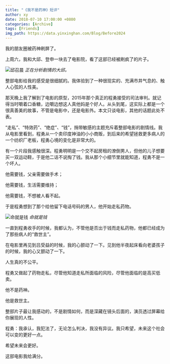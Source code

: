 ```yaml
---
title: "《我不是药神》短评"
author: xy
date: 2018-07-10 17:00:00 +0800
categories: [Archive]
tags: [Friends]
img_path: https://data.yinxinghan.com/Blog/Before2024
---
```


我的朋友圈被药神刷屏了。

上周六，我和大邱、登申一块去了电影院，看了这部已经被刷疯了的片子。

![邱召晨](/20180710-1.jpg)
_正在分析剧情的大邱。_

整部电影给我的感受是很细腻的。我体验到了一种很现实的、充满市井气息的、触人心弦的人性美。

那天晚上我了解到了电影的原型，2015年那个真正的程勇接受的司法审判。就记得当时嚼着口香糖，边嚼边想这人真他妈是个好人。从头到尾，这实际上都是一个很真善美的故事，不管是电影中，还是电影外。本文只谈电影，其他的话题此处不表。

“走私”、“特效药”、“绝症”、“钱”，捎带敏感的主题充斥着整部电影的剧情线。我从电影里看到，程勇从一个卖印度神油的小小商贩，到后来的希望拯救更多病人的一个纺织厂老板，程勇心境的变化是非常大的。

有一个片段我感触很深。程勇明明是一个交不起房租的潦倒男人，但他的儿子想要买一双运动鞋，于是他二话不说掏了钱。我从那个小细节里就能知道，程勇不是一个坏人。

他需要钱，父亲需要做手术；

他需要钱，生活需要维持；

他需要钱，不想被人看不起。

于是程勇想到了那个给他留下电话号码的男人，他开始走私药物。

![命就是钱](/20180710-2.jpg)
_命就是钱_

一直到程勇收手的时候，我都认为，不管他是否出于钱而走私药物，他都已经成为了那些病人的“救世主”。

在电影里再见到吕受益的时候，我的心颤动了一下。见到他半夜起床看向老婆孩子的时候，我的心又颤动了一下。

人生真的不公平。

程勇又做起了药物走私，尽管他知道走私所面临的风险，尽管他面临的是高买低卖。

他不是药神。

他是救世主。

整部片子最让我感动的，不是剧情如何，而是深藏在镜头后面的，演员透过屏幕给你展现的人性。

程勇：我承认，我犯法了，无论怎么判决，我没有异议。我只希望，未来这个社会可以变的更好一点。

希望未来会更好。

 

这部电影我给满分。

